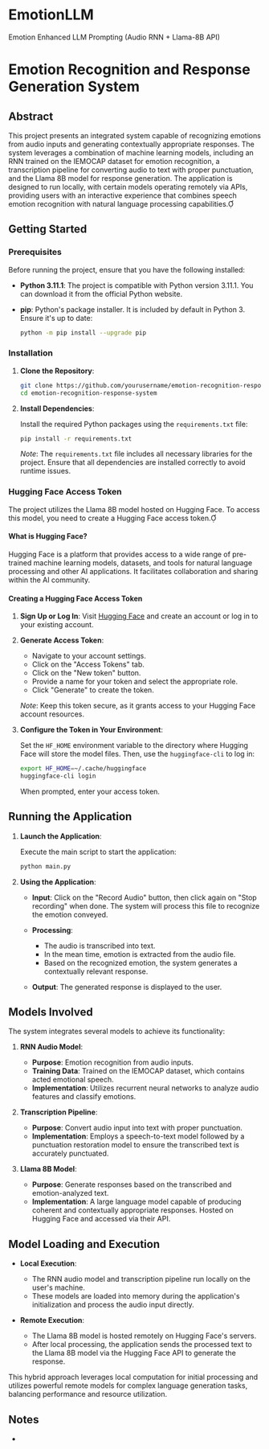 # EmotionLLM
Emotion Enhanced LLM Prompting (Audio RNN + Llama-8B API)

# Emotion Recognition and Response Generation System

## Abstract

This project presents an integrated system capable of recognizing emotions from audio inputs and generating contextually appropriate responses. The system leverages a combination of machine learning models, including an RNN trained on the IEMOCAP dataset for emotion recognition, a transcription pipeline for converting audio to text with proper punctuation, and the Llama 8B model for response generation. The application is designed to run locally, with certain models operating remotely via APIs, providing users with an interactive experience that combines speech emotion recognition with natural language processing capabilities.

## Getting Started

### Prerequisites

Before running the project, ensure that you have the following installed:

- **Python 3.11.1**: The project is compatible with Python version 3.11.1. You can download it from the official Python website.

- **pip**: Python's package installer. It is included by default in Python 3. Ensure it's up to date:

  ```bash
  python -m pip install --upgrade pip
  ```


### Installation

1. **Clone the Repository**:

   ```bash
   git clone https://github.com/yourusername/emotion-recognition-response-system.git
   cd emotion-recognition-response-system
   ```


2. **Install Dependencies**:

   Install the required Python packages using the `requirements.txt` file:

   ```bash
   pip install -r requirements.txt
   ```


   *Note*: The `requirements.txt` file includes all necessary libraries for the project. Ensure that all dependencies are installed correctly to avoid runtime issues.

### Hugging Face Access Token

The project utilizes the Llama 8B model hosted on Hugging Face. To access this model, you need to create a Hugging Face access token.

#### What is Hugging Face?

Hugging Face is a platform that provides access to a wide range of pre-trained machine learning models, datasets, and tools for natural language processing and other AI applications. It facilitates collaboration and sharing within the AI community.

#### Creating a Hugging Face Access Token

1. **Sign Up or Log In**: Visit [Hugging Face](https://huggingface.co/) and create an account or log in to your existing account.

2. **Generate Access Token**:
   - Navigate to your account settings.
   - Click on the "Access Tokens" tab.
   - Click on the "New token" button.
   - Provide a name for your token and select the appropriate role.
   - Click "Generate" to create the token.

   *Note*: Keep this token secure, as it grants access to your Hugging Face account resources.

3. **Configure the Token in Your Environment**:

   Set the `HF_HOME` environment variable to the directory where Hugging Face will store the model files. Then, use the `huggingface-cli` to log in:

   ```bash
   export HF_HOME=~/.cache/huggingface
   huggingface-cli login
   ```


   When prompted, enter your access token.

## Running the Application

1. **Launch the Application**:

   Execute the main script to start the application:

   ```bash
   python main.py
   ```


2. **Using the Application**:

   - **Input**: Click on the "Record Audio" button, then click again on "Stop recording" when done. The system will process this file to recognize the emotion conveyed.

   - **Processing**:
     - The audio is transcribed into text.
     - In the mean time, emotion is extracted from the audio file.
     - Based on the recognized emotion, the system generates a contextually relevant response.

   - **Output**: The generated response is displayed to the user.

## Models Involved

The system integrates several models to achieve its functionality:

1. **RNN Audio Model**:
   - **Purpose**: Emotion recognition from audio inputs.
   - **Training Data**: Trained on the IEMOCAP dataset, which contains acted emotional speech.
   - **Implementation**: Utilizes recurrent neural networks to analyze audio features and classify emotions.

2. **Transcription Pipeline**:
   - **Purpose**: Convert audio input into text with proper punctuation.
   - **Implementation**: Employs a speech-to-text model followed by a punctuation restoration model to ensure the transcribed text is accurately punctuated.

3. **Llama 8B Model**:
   - **Purpose**: Generate responses based on the transcribed and emotion-analyzed text.
   - **Implementation**: A large language model capable of producing coherent and contextually appropriate responses. Hosted on Hugging Face and accessed via their API.

## Model Loading and Execution

- **Local Execution**:
  - The RNN audio model and transcription pipeline run locally on the user's machine.
  - These models are loaded into memory during the application's initialization and process the audio input directly.

- **Remote Execution**:
  - The Llama 8B model is hosted remotely on Hugging Face's servers.
  - After local processing, the application sends the processed text to the Llama 8B model via the Hugging Face API to generate the response.

This hybrid approach leverages local computation for initial processing and utilizes powerful remote models for complex language generation tasks, balancing performance and resource utilization.

## Notes

- 
